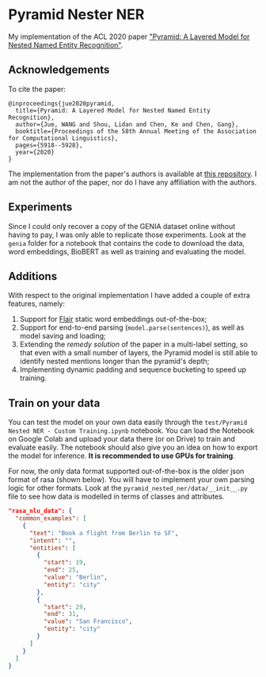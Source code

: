# Pyramid Nester NER

My implementation of the ACL 2020 paper ["Pyramid: A Layered Model for Nested Named Entity Recognition"](https://www.aclweb.org/anthology/2020.acl-main.525.pdf).

## Acknowledgements

To cite the paper:

```
@inproceedings{jue2020pyramid,
  title={Pyramid: A Layered Model for Nested Named Entity Recognition},
  author={Jue, WANG and Shou, Lidan and Chen, Ke and Chen, Gang},
  booktitle={Proceedings of the 58th Annual Meeting of the Association for Computational Linguistics},
  pages={5918--5928},
  year={2020}
}
```

The implementation from the paper's authors is available at [this repository](https://github.com/LorrinWWW/Pyramid). I am not
the author of the paper, nor do I have any affiliation with the authors.

## Experiments

Since I could only recover a copy of the GENIA dataset online without having to pay, I was only able to replicate those experiments.
Look at the `genia` folder for a notebook that contains the code to download the data, word embeddings, BioBERT as well as training 
and evaluating the model.

## Additions

With respect to the original implementation I have added a couple of extra features, namely:

1. Support for [Flair](https://www.github.com/zalandoresearch/flair) static word embeddings out-of-the-box;
2. Support for end-to-end parsing (`model.parse(sentences)`), as well as model saving and loading;
3. Extending the *remedy solution* of the paper in a multi-label setting, so that even with
   a small number of layers, the Pyramid model is still able to identify nested mentions longer than
   the pyramid's depth;
4. Implementing dynamic padding and sequence bucketing to speed up training.

## Train on your data

You can test the model on your own data easily through the `test/Pyramid Nested NER - Custom Training.ipynb` notebook. You can load the
Notebook on Google Colab and upload your data there (or on Drive) to train and evaluate easily. The notebook should also
give you an idea on how to export the model for inference. **It is recommended to use GPUs for training**.

For now, the only data format supported out-of-the-box is the older json format of rasa (shown below). You will
have to implement your own parsing logic for other formats. Look at the `pyramid_nested_ner/data/__init__.py`
file to see how data is modelled in terms of classes and attributes.

```json
"rasa_nlu_data": {
  "common_examples": [
    {
      "text": "Book a flight from Berlin to SF",
      "intent": "",
      "entities": [
        {
          "start": 19,
          "end": 25,
          "value": "Berlin",
          "entity": "city"
        },
        {
          "start": 29,
          "end": 31,
          "value": "San Francisco",
          "entity": "city"
        }
      ]
    }
  ]
}
```
